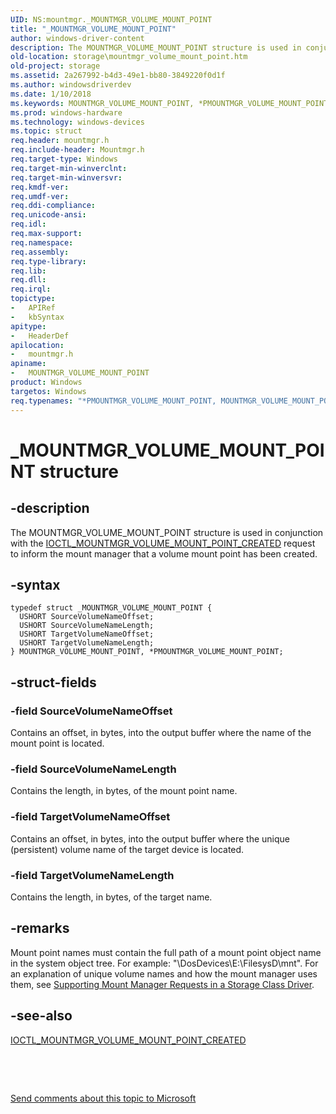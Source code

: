 ```yaml
---
UID: NS:mountmgr._MOUNTMGR_VOLUME_MOUNT_POINT
title: "_MOUNTMGR_VOLUME_MOUNT_POINT"
author: windows-driver-content
description: The MOUNTMGR_VOLUME_MOUNT_POINT structure is used in conjunction with the IOCTL_MOUNTMGR_VOLUME_MOUNT_POINT_CREATED request to inform the mount manager that a volume mount point has been created.
old-location: storage\mountmgr_volume_mount_point.htm
old-project: storage
ms.assetid: 2a267992-b4d3-49e1-bb80-3849220f0d1f
ms.author: windowsdriverdev
ms.date: 1/10/2018
ms.keywords: MOUNTMGR_VOLUME_MOUNT_POINT, *PMOUNTMGR_VOLUME_MOUNT_POINT, _MOUNTMGR_VOLUME_MOUNT_POINT, storage.mountmgr_volume_mount_point, mountmgr/MOUNTMGR_VOLUME_MOUNT_POINT, structs-mntmgr_afa5831e-a33d-4fb6-a67b-b0b4f459e19b.xml, PMOUNTMGR_VOLUME_MOUNT_POINT, MOUNTMGR_VOLUME_MOUNT_POINT structure [Storage Devices], PMOUNTMGR_VOLUME_MOUNT_POINT structure pointer [Storage Devices], mountmgr/PMOUNTMGR_VOLUME_MOUNT_POINT
ms.prod: windows-hardware
ms.technology: windows-devices
ms.topic: struct
req.header: mountmgr.h
req.include-header: Mountmgr.h
req.target-type: Windows
req.target-min-winverclnt: 
req.target-min-winversvr: 
req.kmdf-ver: 
req.umdf-ver: 
req.ddi-compliance: 
req.unicode-ansi: 
req.idl: 
req.max-support: 
req.namespace: 
req.assembly: 
req.type-library: 
req.lib: 
req.dll: 
req.irql: 
topictype:
-	APIRef
-	kbSyntax
apitype:
-	HeaderDef
apilocation:
-	mountmgr.h
apiname:
-	MOUNTMGR_VOLUME_MOUNT_POINT
product: Windows
targetos: Windows
req.typenames: "*PMOUNTMGR_VOLUME_MOUNT_POINT, MOUNTMGR_VOLUME_MOUNT_POINT"
---
```


# _MOUNTMGR_VOLUME_MOUNT_POINT structure


## -description


The MOUNTMGR_VOLUME_MOUNT_POINT structure is used in conjunction with the <a href="..\mountmgr\ni-mountmgr-ioctl_mountmgr_volume_mount_point_created.md">IOCTL_MOUNTMGR_VOLUME_MOUNT_POINT_CREATED</a> request to inform the mount manager that a volume mount point has been created. 


## -syntax


````
typedef struct _MOUNTMGR_VOLUME_MOUNT_POINT {
  USHORT SourceVolumeNameOffset;
  USHORT SourceVolumeNameLength;
  USHORT TargetVolumeNameOffset;
  USHORT TargetVolumeNameLength;
} MOUNTMGR_VOLUME_MOUNT_POINT, *PMOUNTMGR_VOLUME_MOUNT_POINT;
````


## -struct-fields




### -field SourceVolumeNameOffset

Contains an offset, in bytes, into the output buffer where the name of the mount point is located. 


### -field SourceVolumeNameLength

Contains the length, in bytes, of the mount point name. 


### -field TargetVolumeNameOffset

Contains an offset, in bytes, into the output buffer where the unique (persistent) volume name of the target device is located. 


### -field TargetVolumeNameLength

Contains the length, in bytes, of the target name. 


## -remarks



Mount point names must contain the full path of a mount point object name in the system object tree. For example: "\DosDevices\E:\FilesysD\mnt". For an explanation of unique volume names and how the mount manager uses them, see <a href="https://msdn.microsoft.com/fb37f862-70d6-4514-b481-16f664346422">Supporting Mount Manager Requests in a Storage Class Driver</a>. 




## -see-also

<a href="..\mountmgr\ni-mountmgr-ioctl_mountmgr_volume_mount_point_created.md">IOCTL_MOUNTMGR_VOLUME_MOUNT_POINT_CREATED</a>



 

 

<a href="mailto:wsddocfb@microsoft.com?subject=Documentation%20feedback [storage\storage]:%20MOUNTMGR_VOLUME_MOUNT_POINT structure%20 RELEASE:%20(1/10/2018)&amp;body=%0A%0APRIVACY STATEMENT%0A%0AWe use your feedback to improve the documentation. We don't use your email address for any other purpose, and we'll remove your email address from our system after the issue that you're reporting is fixed. While we're working to fix this issue, we might send you an email message to ask for more info. Later, we might also send you an email message to let you know that we've addressed your feedback.%0A%0AFor more info about Microsoft's privacy policy, see http://privacy.microsoft.com/en-us/default.aspx." title="Send comments about this topic to Microsoft">Send comments about this topic to Microsoft</a>

